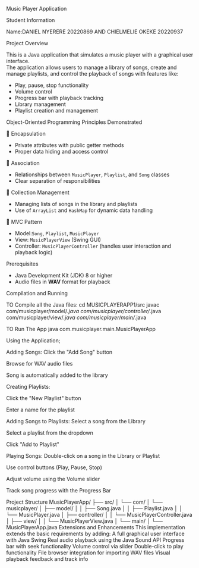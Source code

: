 Music Player Application

Student Information

Name:DANIEL NYERERE 20220869  AND CHIELMELIE OKEKE 20220937

Project Overview

This is a Java application that simulates a music player with a graphical user interface.  
The application allows users to manage a library of songs, create and manage playlists, and control the playback of songs with features like:

- Play, pause, stop functionality
- Volume control
- Progress bar with playback tracking
- Library management
- Playlist creation and management

Object-Oriented Programming Principles Demonstrated

🔹 Encapsulation
- Private attributes with public getter methods
- Proper data hiding and access control

🔹 Association
- Relationships between `MusicPlayer`, `Playlist`, and `Song` classes
- Clear separation of responsibilities

🔹 Collection Management
- Managing lists of songs in the library and playlists
- Use of `ArrayList` and `HashMap` for dynamic data handling

🔹 MVC Pattern
- Model:`Song`, `Playlist`, `MusicPlayer`
- View: `MusicPlayerView` (Swing GUI)
- Controller: `MusicPlayerController` (handles user interaction and playback logic)
 
Prerequisites
- Java Development Kit (JDK) 8 or higher
- Audio files in **WAV** format for playback

Compilation and Running

TO Compile all the Java files:
cd MUSICPLAYERAPP1/src
javac com/musicplayer/model/*.java com/musicplayer/controller/*.java com/musicplayer/view/*.java com/musicplayer/main/*.java

TO Run The App
java com.musicplayer.main.MusicPlayerApp

  Using the Application;

Adding Songs:
  Click the "Add Song" button

  Browse for WAV audio files

  Song is automatically added to the library

Creating Playlists:

  Click the "New Playlist" button

  Enter a name for the playlist

Adding Songs to Playlists:
  Select a song from the Library

  Select a playlist from the dropdown

  Click "Add to Playlist"

Playing Songs:
  Double-click on a song in the Library or Playlist

  Use control buttons (Play, Pause, Stop)

  Adjust volume using the Volume slider

  Track song progress with the Progress Bar

Project Structure
MusicPlayerApp/
├── src/
│   └── com/
│       └── musicplayer/
│           ├── model/
│           │   ├── Song.java
│           │   ├── Playlist.java
│           │   └── MusicPlayer.java
│           ├── controller/
│           │   └── MusicPlayerController.java
│           ├── view/
│           │   └── MusicPlayerView.java
│           └── main/
│               └── MusicPlayerApp.java
Extensions and Enhancements
This implementation extends the basic requirements by adding:
A full graphical user interface with Java Swing
Real audio playback using the Java Sound API
Progress bar with seek functionality
Volume control via slider
Double-click to play functionality
File browser integration for importing WAV files
Visual playback feedback and track info

